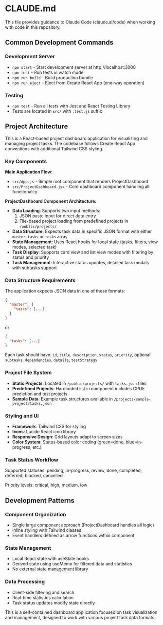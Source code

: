 # CLAUDE.md

This file provides guidance to Claude Code (claude.ai/code) when working with code in this repository.

## Common Development Commands

### Development Server
- `npm start` - Start development server at http://localhost:3000
- `npm test` - Run tests in watch mode  
- `npm run build` - Build production bundle
- `npm run eject` - Eject from Create React App (one-way operation)

### Testing
- `npm test` - Run all tests with Jest and React Testing Library
- Tests are located in `src/` with `.test.js` suffix

## Project Architecture

This is a React-based project dashboard application for visualizing and managing project tasks. The codebase follows Create React App conventions with additional Tailwind CSS styling.

### Key Components

**Main Application Flow:**
- `src/App.js` - Simple root component that renders ProjectDashboard
- `src/ProjectDashboard.jsx` - Core dashboard component handling all functionality

**ProjectDashboard Component Architecture:**
- **Data Loading**: Supports two input methods:
  1. JSON paste input for direct data entry
  2. File-based project loading from predefined projects in `/public/projects/`
- **Data Structure**: Expects task data in specific JSON format with either `master.tasks` or `tasks` array
- **State Management**: Uses React hooks for local state (tasks, filters, view modes, selected task)
- **Task Display**: Supports card view and list view modes with filtering by status and priority
- **Task Management**: Interactive status updates, detailed task modals with subtasks support

### Data Structure Requirements

The application expects JSON data in one of these formats:
```json
{
  "master": {
    "tasks": [...]
  }
}
```
or
```json
{
  "tasks": [...]
}
```

Each task should have: `id`, `title`, `description`, `status`, `priority`, optional `subtasks`, `dependencies`, `details`, `testStrategy`

### Project File System

- **Static Projects**: Located in `/public/projects/` with `tasks.json` files
- **Predefined Projects**: Hardcoded list in component includes CPUE prediction and test projects
- **Sample Data**: Example task structures available in `/projects/sample-project/tasks.json`

### Styling and UI

- **Framework**: Tailwind CSS for styling
- **Icons**: Lucide React icon library
- **Responsive Design**: Grid layouts adapt to screen sizes
- **Color System**: Status-based color coding (green=done, blue=in-progress, etc.)

### Task Status Workflow

Supported statuses: pending, in-progress, review, done, completed, deferred, blocked, cancelled

Priority levels: critical, high, medium, low

## Development Patterns

### Component Organization
- Single large component approach (ProjectDashboard handles all logic)
- Inline styling with Tailwind classes
- Event handlers defined as arrow functions within component

### State Management
- Local React state with useState hooks
- Derived state using useMemo for filtered data and statistics
- No external state management library

### Data Processing
- Client-side filtering and search
- Real-time statistics calculation
- Task status updates modify state directly

This is a self-contained dashboard application focused on task visualization and management, designed to work with various project task data formats.